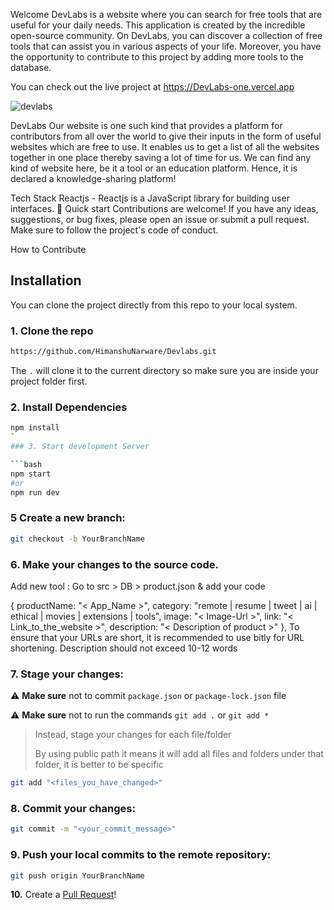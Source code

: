  Welcome 
DevLabs is a website where you can search for free tools that are useful for your daily needs. This application is created by the incredible open-source community. On DevLabs, you can discover a collection of free tools that can assist you in various aspects of your life. Moreover, you have the opportunity to contribute to this project by adding more tools to the database.

You can check out the live project at https://DevLabs-one.vercel.app

![devlabs](https://github.com/HimanshuNarware/Devlabs/assets/83147410/a508cf73-6724-46d3-a66d-6b9a7811bfdd)

 
DevLabs
Our website is one such kind that provides a platform for contributors from all over the world to give their inputs in the form of useful websites which are free to use. It enables us to get a list of all the websites together in one place thereby saving a lot of time for us. We can find any kind of website here, be it a tool or an education platform. Hence, it is declared a knowledge-sharing platform!


Tech Stack
Reactjs - Reactjs is a JavaScript library for building user interfaces.
🚀 Quick start
Contributions are welcome! If you have any ideas, suggestions, or bug fixes, please open an issue or submit a pull request. Make sure to follow the project's code of conduct.

How to Contribute
## Installation

You can clone the project directly from this repo to your local system.

### 1. Clone the repo

```bash
https://github.com/HimanshuNarware/Devlabs.git
```

The `.` will clone it to the current directory so make sure you are inside your project folder first.

### 2. Install Dependencies

```bash
npm install
`
### 3. Start development Server

```bash
npm start
#or
npm run dev
```

### 5 Create a new branch:

```bash
git checkout -b YourBranchName
```


### 6. Make your changes to the source code.
Add new tool :
Go to src > DB > product.json & add your code

{
    productName: "< App_Name >",
    category: "remote | resume | tweet | ai | ethical | movies | extensions | tools",
    image: "< Image-Url >",
    link: "< Link_to_the_website >",
    description: "< Description of product >"
},
To ensure that your URLs are short, it is recommended to use bitly for URL shortening.
Description should not exceed 10-12 words

### 7. Stage your changes:

⚠️ **Make sure** not to commit `package.json` or `package-lock.json` file

⚠️ **Make sure** not to run the commands `git add .` or `git add *`

> Instead, stage your changes for each file/folder
>
> By using public path it means it will add all files and folders under that folder, it is better to be specific



```bash
git add "<files_you_have_changed>"
```

### 8. Commit your changes:

```bash
git commit -m "<your_commit_message>"
```

### 9. Push your local commits to the remote repository:

```bash
git push origin YourBranchName
```

**10.** Create a [Pull Request](https://help.github.com/en/github/collaborating-with-issues-and-pull-requests/creating-a-pull-request)!
